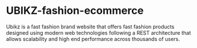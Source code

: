 # UBIKZ-fashion-ecommerce
Ubikz is a fast fashion brand website that offers fast fashion products designed using modern web technologies following a REST architecture that allows scalability and high end performance across thousands of users.
